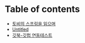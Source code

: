 # Table of contents

* [토비의 스프링을 읽으며](README.md)
* [Untitled](untitled.md)
* [깃북-깃헙 연동테스트](test.md)

